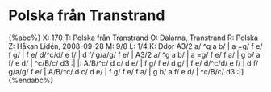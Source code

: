 # Polska från Transtrand

{%abc%}
X: 170
T: Polska från Transtrand
O: Dalarna, Transtrand
R: Polska
Z: Håkan Lidén, 2008-09-28
M: 9/8
L: 1/4
K: Ddor
A3/2 a/ ^g a b/ | a =g/ f e/ f g/ | f e/ d/^c/d/ e f/ | d f/ g/a/g/ f e/ |
A3/2 a/ ^g a b/ | a =g/ f e/ f a/ | g b/ a f/ e d/ | ^c/B/c/ d3 :|
|:  A/B/^c/ d c/ d e/ | f g/ f e/ d g/ | f e/ d/^c/d/ e f/ | d f/ g/a/g/ f e/ |
A/B/^c/ d c/ d e/ | f g/ f e/ f a/ | g b/ a f/ e d/ | ^c/B/c/ d3 :|]
{%endabc%}

